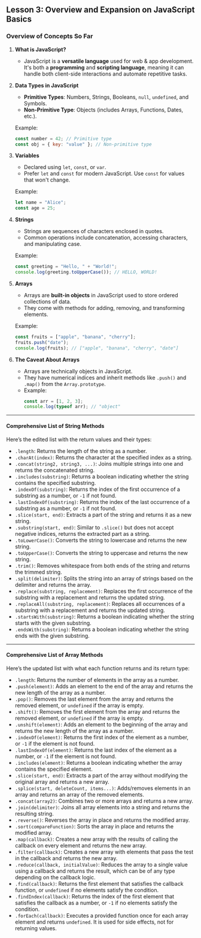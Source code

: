 ## Lesson 3: Overview and Expansion on JavaScript Basics

### Overview of Concepts So Far

1. **What is JavaScript?**
   - JavaScript is a **versatile language** used for web & app development. It's both a **programming** and **scripting language**, meaning it can handle both client-side interactions and automate repetitive tasks.

2. **Data Types in JavaScript**
   - **Primitive Types**: Numbers, Strings, Booleans, `null`, `undefined`, and Symbols.
   - **Non-Primitive Type**: Objects (includes Arrays, Functions, Dates, etc.).

   Example:
   ```javascript
   const number = 42; // Primitive type
   const obj = { key: "value" }; // Non-primitive type
   ```

3. **Variables**
   - Declared using `let`, `const`, or `var`.
   - Prefer `let` and `const` for modern JavaScript. Use `const` for values that won't change.

   Example:
   ```javascript
   let name = "Alice";
   const age = 25;
   ```

4. **Strings**
   - Strings are sequences of characters enclosed in quotes.
   - Common operations include concatenation, accessing characters, and manipulating case.

   Example:
   ```javascript
   const greeting = "Hello, " + "World!";
   console.log(greeting.toUpperCase()); // HELLO, WORLD!
   ```

5. **Arrays**
   - Arrays are **built-in objects** in JavaScript used to store ordered collections of data.
   - They come with methods for adding, removing, and transforming elements.

   Example:
   ```javascript
   const fruits = ["apple", "banana", "cherry"];
   fruits.push("date");
   console.log(fruits); // ["apple", "banana", "cherry", "date"]
   ```

6. **The Caveat About Arrays**
   - Arrays are technically objects in JavaScript.
   - They have numerical indices and inherit methods like `.push()` and `.map()` from the `Array.prototype`.
   - Example:
     ```javascript
     const arr = [1, 2, 3];
     console.log(typeof arr); // "object"
     ```

---

#### Comprehensive List of String Methods

Here’s the edited list with the return values and their types:

- `.length`: Returns the length of the string as a number.
- `.charAt(index)`: Returns the character at the specified index as a string.
- `.concat(string2, string3, ...)`: Joins multiple strings into one and returns the concatenated string.
- `.includes(substring)`: Returns a boolean indicating whether the string contains the specified substring.
- `.indexOf(substring)`: Returns the index of the first occurrence of a substring as a number, or `-1` if not found.
- `.lastIndexOf(substring)`: Returns the index of the last occurrence of a substring as a number, or `-1` if not found.
- `.slice(start, end)`: Extracts a part of the string and returns it as a new string.
- `.substring(start, end)`: Similar to `.slice()` but does not accept negative indices, returns the extracted part as a string.
- `.toLowerCase()`: Converts the string to lowercase and returns the new string.
- `.toUpperCase()`: Converts the string to uppercase and returns the new string.
- `.trim()`: Removes whitespace from both ends of the string and returns the trimmed string.
- `.split(delimiter)`: Splits the string into an array of strings based on the delimiter and returns the array.
- `.replace(substring, replacement)`: Replaces the first occurrence of the substring with a replacement and returns the updated string.
- `.replaceAll(substring, replacement)`: Replaces all occurrences of a substring with a replacement and returns the updated string.
- `.startsWith(substring)`: Returns a boolean indicating whether the string starts with the given substring.
- `.endsWith(substring)`: Returns a boolean indicating whether the string ends with the given substring.


---

#### Comprehensive List of Array Methods

Here’s the updated list with what each function returns and its return type:

- `.length`: Returns the number of elements in the array as a number.
- `.push(element)`: Adds an element to the end of the array and returns the new length of the array as a number.
- `.pop()`: Removes the last element from the array and returns the removed element, or `undefined` if the array is empty.
- `.shift()`: Removes the first element from the array and returns the removed element, or `undefined` if the array is empty.
- `.unshift(element)`: Adds an element to the beginning of the array and returns the new length of the array as a number.
- `.indexOf(element)`: Returns the first index of the element as a number, or `-1` if the element is not found.
- `.lastIndexOf(element)`: Returns the last index of the element as a number, or `-1` if the element is not found.
- `.includes(element)`: Returns a boolean indicating whether the array contains the specified element.
- `.slice(start, end)`: Extracts a part of the array without modifying the original array and returns a new array.
- `.splice(start, deleteCount, items...)`: Adds/removes elements in an array and returns an array of the removed elements.
- `.concat(array2)`: Combines two or more arrays and returns a new array.
- `.join(delimiter)`: Joins all array elements into a string and returns the resulting string.
- `.reverse()`: Reverses the array in place and returns the modified array.
- `.sort(compareFunction)`: Sorts the array in place and returns the modified array.
- `.map(callback)`: Creates a new array with the results of calling the callback on every element and returns the new array.
- `.filter(callback)`: Creates a new array with elements that pass the test in the callback and returns the new array.
- `.reduce(callback, initialValue)`: Reduces the array to a single value using a callback and returns the result, which can be of any type depending on the callback logic.
- `.find(callback)`: Returns the first element that satisfies the callback function, or `undefined` if no elements satisfy the condition.
- `.findIndex(callback)`: Returns the index of the first element that satisfies the callback as a number, or `-1` if no elements satisfy the condition.
- `.forEach(callback)`: Executes a provided function once for each array element and returns `undefined`. It is used for side effects, not for returning values.
